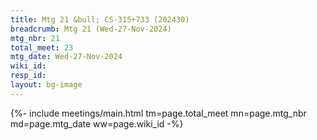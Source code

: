 ```yaml
---
title: Mtg 21 &bull; CS-315+733 (202430)
breadcrumb: Mtg 21 (Wed-27-Nov-2024)
mtg_nbr: 21
total_meet: 23
mtg_date: Wed-27-Nov-2024
wiki_id: 
resp_id: 
layout: bg-image
---
```


{%- include meetings/main.html
    tm=page.total_meet
    mn=page.mtg_nbr
    md=page.mtg_date
    ww=page.wiki_id
-%}
